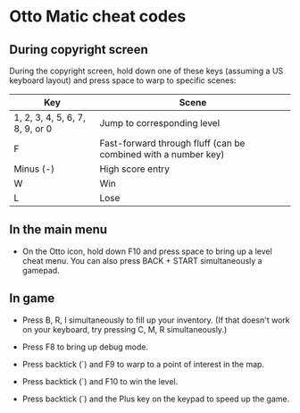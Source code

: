 # Otto Matic cheat codes

## During copyright screen

During the copyright screen, hold down one of these keys (assuming a US keyboard layout) and press space to warp to specific scenes:

| Key                             | Scene                                                          |
|---------------------------------|----------------------------------------------------------------|
| 1, 2, 3, 4, 5, 6, 7, 8, 9, or 0 | Jump to corresponding level                                    |
| F                               | Fast-forward through fluff (can be combined with a number key) |
| Minus (-)                       | High score entry                                               |
| W                               | Win                                                            |
| L                               | Lose                                                           |

## In the main menu

- On the Otto icon, hold down F10 and press space to bring up a level cheat menu. You can also press BACK + START simultaneously  a gamepad.

## In game

- Press B, R, I simultaneously to fill up your inventory. (If that doesn't work on your keyboard, try pressing C, M, R simultaneously.)

- Press F8 to bring up debug mode.

- Press backtick (\`) and F9 to warp to a point of interest in the map.

- Press backtick (\`) and F10 to win the level.

- Press backtick (\`) and the Plus key on the keypad to speed up the game.

